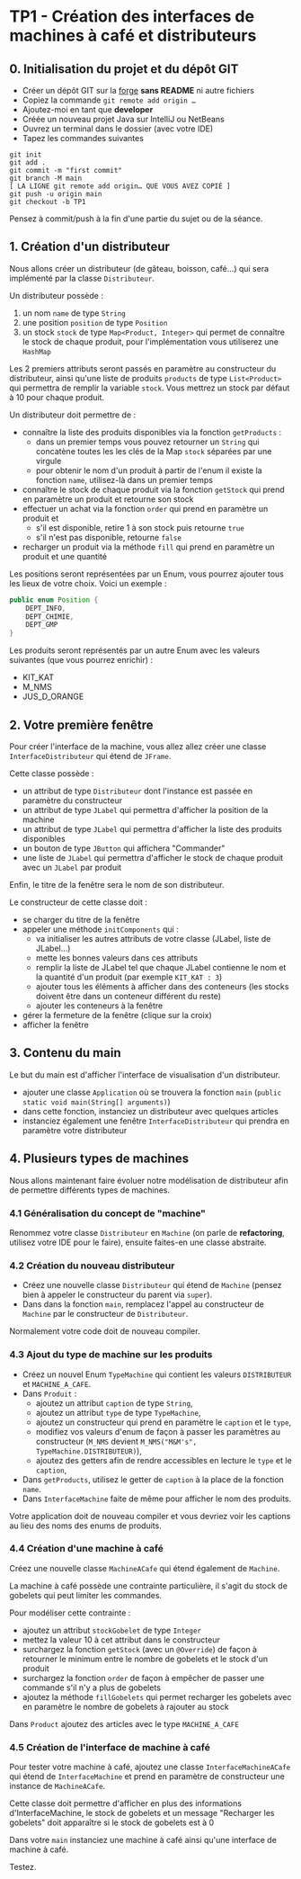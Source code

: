 # TP1 - Création des interfaces de machines à café et distributeurs

## 0. Initialisation du projet et du dépôt GIT

- Créer un dépôt GIT sur la [forge](https://forge.univ-lyon1.fr) **sans README** ni autre fichiers
- Copiez la commande `git remote add origin …`
- Ajoutez-moi en tant que **developer**
- Créée un nouveau projet Java sur IntelliJ ou NetBeans
- Ouvrez un terminal dans le dossier (avec votre IDE)
- Tapez les commandes suivantes

```shell
git init
git add .
git commit -m "first commit"
git branch -M main
[ LA LIGNE git remote add origin… QUE VOUS AVEZ COPIÉ ]
git push -u origin main
git checkout -b TP1
```

Pensez à commit/push à la fin d'une partie du sujet ou de la séance.

## 1. Création d'un distributeur

Nous allons créer un distributeur (de gâteau, boisson, café…) qui sera implémenté par la classe `Distributeur`.

Un distributeur possède :

1. un nom `name` de type `String`
2. une position `position` de type `Position`
3. un stock `stock` de type `Map<Product, Integer>` qui permet de connaître le stock de chaque produit, pour l'implémentation vous utiliserez une `HashMap`

Les 2 premiers attributs seront passés en paramètre au constructeur du distributeur, ainsi qu'une liste de produits `products` de type `List<Product>` qui permettra de remplir la variable `stock`. Vous mettrez un stock par défaut à 10 pour chaque produit.

Un distributeur doit permettre de :

- connaître la liste des produits disponibles via la fonction `getProducts` :
  - dans un premier temps vous pouvez retourner un `String` qui concatène toutes les les clés de la Map `stock` séparées par une virgule
  - pour obtenir le nom d'un produit à partir de l'enum il existe la fonction `name`, utilisez-là dans un premier temps
- connaître le stock de chaque produit via la fonction `getStock` qui prend en paramètre un produit et retourne son stock
- effectuer un achat via la fonction `order` qui prend en paramètre un produit et
  - s'il est disponible, retire 1 à son stock puis retourne `true`
  - s'il n'est pas disponible, retourne `false`
- recharger un produit via la méthode `fill` qui prend en paramètre un produit et une quantité

Les positions seront représentées par un Enum, vous pourrez ajouter tous les lieux de votre choix. Voici un exemple :

```Java
public enum Position {
    DEPT_INFO,
    DEPT_CHIMIE,
    DEPT_GMP
}
```

Les produits seront représentés par un autre Enum avec les valeurs suivantes (que vous pourrez enrichir) :

- KIT_KAT
- M_NMS
- JUS_D_ORANGE

## 2. Votre première fenêtre

Pour créer l'interface de la machine, vous allez allez créer une classe `InterfaceDistributeur` qui étend de `JFrame`.

Cette classe possède :

- un attribut de type `Distributeur` dont l'instance est passée en paramètre du constructeur
- un attribut de type `JLabel` qui permettra d'afficher la position de la machine
- un attribut de type `JLabel` qui permettra d'afficher la liste des produits disponibles
- un bouton de type `JButton` qui affichera "Commander"
- une liste de `JLabel` qui permettra d'afficher le stock de chaque produit avec un `JLabel` par produit

Enfin, le titre de la fenêtre sera le nom de son distributeur.

Le constructeur de cette classe doit :

- se charger du titre de la fenêtre
- appeler une méthode `initComponents` qui :
  - va initialiser les autres attributs de votre classe (JLabel, liste de JLabel…)
  - mette les bonnes valeurs dans ces attributs
  - remplir la liste de JLabel tel que chaque JLabel contienne le nom et la quantité d'un produit (par exemple `KIT_KAT : 3`)
  - ajouter tous les éléments à afficher dans des conteneurs (les stocks doivent être dans un conteneur différent du reste)
  - ajouter les conteneurs à la fenêtre
- gérer la fermeture de la fenêtre (clique sur la croix)
- afficher la fenêtre

## 3. Contenu du main

Le but du main est d'afficher l'interface de visualisation d'un distributeur.

- ajouter une classe `Application` où se trouvera la fonction `main` (`public static void main(String[] arguments)`)
- dans cette fonction, instanciez un distributeur avec quelques articles
- instanciez également une fenêtre `InterfaceDistributeur` qui prendra en paramètre votre distributeur

## 4. Plusieurs types de machines

Nous allons maintenant faire évoluer notre modélisation de distributeur afin de permettre différents types de machines.

### 4.1 Généralisation du concept de "machine"

Renommez votre classe `Distributeur` en `Machine` (on parle de **refactoring**, utilisez votre IDE pour le faire), ensuite faites-en une classe abstraite.

### 4.2 Création du nouveau distributeur

- Créez une nouvelle classe `Distributeur` qui étend de `Machine` (pensez bien à appeler le constructeur du parent via `super`).
- Dans dans la fonction `main`, remplacez l'appel au constructeur de `Machine` par le constructeur de `Distributeur`.

Normalement votre code doit de nouveau compiler.

### 4.3 Ajout du type de machine sur les produits

- Créez un nouvel Enum `TypeMachine` qui contient les valeurs `DISTRIBUTEUR` et `MACHINE_A_CAFE`.
- Dans `Produit` :
  - ajoutez un attribut `caption` de type `String`,
  - ajoutez un attribut `type` de type `TypeMachine`,
  - ajoutez un constructeur qui prend en paramètre le `caption` et le `type`,
  - modifiez vos valeurs d'enum de façon à passer les paramètres au constructeur (`M_NMS` devient `M_NMS("M&M's", TypeMachine.DISTRIBUTEUR)`),
  - ajoutez des getters afin de rendre accessibles en lecture le `type` et le `caption`,
- Dans `getProducts`, utilisez le getter de `caption` à la place de la fonction `name`.
- Dans `InterfaceMachine` faite de même pour afficher le nom des produits.

Votre application doit de nouveau compiler et vous devriez voir les captions au lieu des noms des enums de produits.

### 4.4 Création d'une machine à café

Créez une nouvelle classe `MachineACafe` qui étend également de `Machine`.

La machine à café possède une contrainte particulière, il s'agit du stock de gobelets qui peut limiter les commandes.

Pour modéliser cette contrainte :

- ajoutez un attribut `stockGobelet` de type `Integer`
- mettez la valeur 10 à cet attribut dans le constructeur
- surchargez la fonction `getStock` (avec un `@Override`) de façon à retourner le minimum entre le nombre de gobelets et le stock d'un produit
- surchargez la fonction `order` de façon à empêcher de passer une commande s'il n'y a plus de gobelets
- ajoutez la méthode `fillGobelets` qui permet recharger les gobelets avec en paramètre le nombre de gobelets à rajouter au stock

Dans `Product` ajoutez des articles avec le type `MACHINE_A_CAFE`

### 4.5 Création de l'interface de machine à café

Pour tester votre machine à café, ajoutez une classe `InterfaceMachineACafe` qui étend de `InterfaceMachine` et prend en paramètre de constructeur une instance de `MachineACafe`.

Cette classe doit permettre d'afficher en plus des informations d'InterfaceMachine, le stock de gobelets et un message "Recharger les gobelets" doit apparaître si le stock de gobelets est à 0

Dans votre `main` instanciez une machine à café ainsi qu'une interface de machine à café.

Testez.
